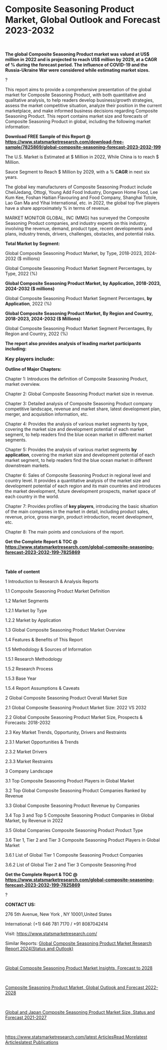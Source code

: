 <h1>Composite Seasoning Product Market, Global Outlook and Forecast 2023-2032</h1><br/><p><strong>The global Composite Seasoning Product market was valued at US$ million in 2022 and is projected to reach US$ million by 2029, at a <strong>CAGR</strong> of % during the forecast period. The influence of COVID-19 and the Russia-Ukraine War were considered while estimating market sizes.</strong></p>
 
 
 
 <p>? </p>
 
 
 
 <p>This report aims to provide a comprehensive presentation of the global market for Composite Seasoning Product, with both quantitative and qualitative analysis, to help readers develop business/growth strategies, assess the market competitive situation, analyze their position in the current marketplace, and make informed business decisions regarding Composite Seasoning Product. This report contains market size and forecasts of Composite Seasoning Product in global, including the following market information:</p>
 
 
 
 <p><strong>Download FREE Sample of this Report @ <a href="https://www.statsmarketresearch.com/download-free-sample/7825869/global-composite-seasoning-forecast-2023-2032-199">https://www.statsmarketresearch.com/download-free-sample/7825869/global-composite-seasoning-forecast-2023-2032-199</a></strong></p>
 
 
 
 <p>The U.S. Market is Estimated at $ Million in 2022, While China is to reach $ Million.</p>
 
 
 
 <p>Sauce Segment to Reach $ Million by 2029, with a % <strong>CAGR</strong> in next six years.</p>
 
 
 
 <p>The global key manufacturers of Composite Seasoning Product include CheilJedang, Ottogi, Young Add Food Industry, Dongwon Home Food, Lee Kum Kee, Foshan Haitian Flavouring and Food Company, Shanghai Totole, Lao Gan Ma and Yihai International, etc. in 2022, the global top five players have a share approximately % in terms of revenue.</p>
 
 
 
 <p>MARKET MONITOR GLOBAL, INC (MMG) has surveyed the Composite Seasoning Product companies, and industry experts on this industry, involving the revenue, demand, product type, recent developments and plans, industry trends, drivers, challenges, obstacles, and potential risks.</p>
 
 
 
 <p><strong>Total Market by Segment:</strong></p>
 
 
 
 <p>Global Composite Seasoning Product Market, by Type, 2018-2023, 2024-2032 ($ millions)</p>
 
 
 
 <p>Global Composite Seasoning Product Market Segment Percentages, by Type, 2022 (%)</p>
 
 
 
 <p><strong>Global Composite Seasoning Product Market, <strong>by Application</strong>, 2018-2023, 2024-2032 ($ millions)</strong></p>
 
 
 
 <p>Global Composite Seasoning Product Market Segment Percentages, <strong>by Application</strong>, 2022 (%)</p>
 
 
 
 <p><strong>Global Composite Seasoning Product Market, By Region and Country, 2018-2023, 2024-2032 ($ Millions)</strong></p>
 
 
 
 <p>Global Composite Seasoning Product Market Segment Percentages, By Region and Country, 2022 (%)</p>
 
 
 
 <p><strong>The report also provides analysis of leading market participants including:</strong></p>
 
 
 
 <p><span style="font-size:16px;"><strong><strong>Key players</strong> include:</strong></span></p>
 
 
 
 <p><strong>Outline of Major Chapters:</strong></p>
 
 
 
 <p>Chapter 1: Introduces the definition of Composite Seasoning Product, market overview.</p>
 
 
 
 <p>Chapter 2: Global Composite Seasoning Product market size in revenue.</p>
 
 
 
 <p>Chapter 3: Detailed analysis of Composite Seasoning Product company competitive landscape, revenue and market share, latest development plan, merger, and acquisition information, etc.</p>
 
 
 
 <p>Chapter 4: Provides the analysis of various market segments by type, covering the market size and development potential of each market segment, to help readers find the blue ocean market in different market segments.</p>
 
 
 
 <p>Chapter 5: Provides the analysis of various market segments <strong>by application</strong>, covering the market size and development potential of each market segment, to help readers find the blue ocean market in different downstream markets.</p>
 
 
 
 <p>Chapter 6: Sales of Composite Seasoning Product in regional level and country level. It provides a quantitative analysis of the market size and development potential of each region and its main countries and introduces the market development, future development prospects, market space of each country in the world.</p>
 
 
 
 <p>Chapter 7: Provides profiles of <strong>key players</strong>, introducing the basic situation of the main companies in the market in detail, including product sales, revenue, price, gross margin, product introduction, recent development, etc.</p>
 
 
 
 <p>Chapter 8: The main points and conclusions of the report.</p>
 
 
 
 <div><b>Get the Complete Report & TOC @ <a href="https://www.statsmarketresearch.com/global-composite-seasoning-forecast-2023-2032-199-7825869">https://www.statsmarketresearch.com/global-composite-seasoning-forecast-2023-2032-199-7825869</a></b></div>
 
 
 
 <p><br />
 
 <b>Table of content</b></p>
 
 
 
 <p>1 Introduction to Research & Analysis Reports<br />
 
 1.1 Composite Seasoning Product Market Definition<br />
 
 1.2 Market Segments<br />
 
 1.2.1 Market by Type<br />
 
 1.2.2 Market by Application<br />
 
 1.3 Global Composite Seasoning Product Market Overview<br />
 
 1.4 Features & Benefits of This Report<br />
 
 1.5 Methodology & Sources of Information<br />
 
 1.5.1 Research Methodology<br />
 
 1.5.2 Research Process<br />
 
 1.5.3 Base Year<br />
 
 1.5.4 Report Assumptions & Caveats<br />
 
 2 Global Composite Seasoning Product Overall Market Size<br />
 
 2.1 Global Composite Seasoning Product Market Size: 2022 VS 2032<br />
 
 2.2 Global Composite Seasoning Product Market Size, Prospects & Forecasts: 2018-2032<br />
 
 2.3 Key Market Trends, Opportunity, Drivers and Restraints<br />
 
 2.3.1 Market Opportunities & Trends<br />
 
 2.3.2 Market Drivers<br />
 
 2.3.3 Market Restraints<br />
 
 3 Company Landscape<br />
 
 3.1 Top Composite Seasoning Product Players in Global Market<br />
 
 3.2 Top Global Composite Seasoning Product Companies Ranked by Revenue<br />
 
 3.3 Global Composite Seasoning Product Revenue by Companies<br />
 
 3.4 Top 3 and Top 5 Composite Seasoning Product Companies in Global Market, by Revenue in 2022<br />
 
 3.5 Global Companies Composite Seasoning Product Product Type<br />
 
 3.6 Tier 1, Tier 2 and Tier 3 Composite Seasoning Product Players in Global Market<br />
 
 3.6.1 List of Global Tier 1 Composite Seasoning Product Companies<br />
 
 3.6.2 List of Global Tier 2 and Tier 3 Composite Seasoning Prod</p>
 
 
 
 <div><b>Get the Complete Report & TOC @ <a href="https://www.statsmarketresearch.com/global-composite-seasoning-forecast-2023-2032-199-7825869">https://www.statsmarketresearch.com/global-composite-seasoning-forecast-2023-2032-199-7825869</a></b></div>
 
 
 
 <p>? </p>
 
 
 
 <p><b>CONTACT US:</b><br />
 
 276 5th Avenue, New York , NY 10001,United States<br />
 
 International: (+1) 646 781 7170 / +91 8087042414<br />
 
 Visit: <a href="https://www.statsmarketresearch.com/">https://www.statsmarketresearch.com/</a><br />
 
 Similar Reports: <a href="https://www.statsmarketresearch.com/global-composite-seasoning-forecast-2023-2032-199-7825869">Global Composite Seasoning Product Market Research Report 2024(Status and Outlook)</a><br />
 
 <br />
 
 <a href="https://www.statsmarketresearch.com/global-composite-seasoning-forecast-2023-2032-199-7825869">Global Composite Seasoning Product Market Insights, Forecast to 2028</a><br />
 
 <br />
 
 <a href="https://www.statsmarketresearch.com/global-composite-seasoning-forecast-2023-2032-199-7825869">Composite Seasoning Product Market, Global Outlook and Forecast 2022-2028</a><br />
 
 <br />
 
 <a href="https://www.statsmarketresearch.com/global-composite-seasoning-forecast-2023-2032-199-7825869">Global and Japan Composite Seasoning Product Market Size, Status and Forecast 2021-2027</a><br />
 
 <br />
 
 <a href="https://gyeongbokgung.com">https://www.statsmarketresearch.com/</a><a href="https://hallyeomaritime.com">latest Articles</a><a href="https://jingwansa.com">Read More</a><a href="https://nguoiviet.jp/">latest Articles</a><a href="https://www.intelmarketresearch.com/">latest Publications</a></p>